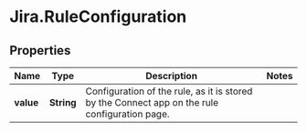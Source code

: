 # Jira.RuleConfiguration

## Properties

Name | Type | Description | Notes
------------ | ------------- | ------------- | -------------
**value** | **String** | Configuration of the rule, as it is stored by the Connect app on the rule configuration page. | 


